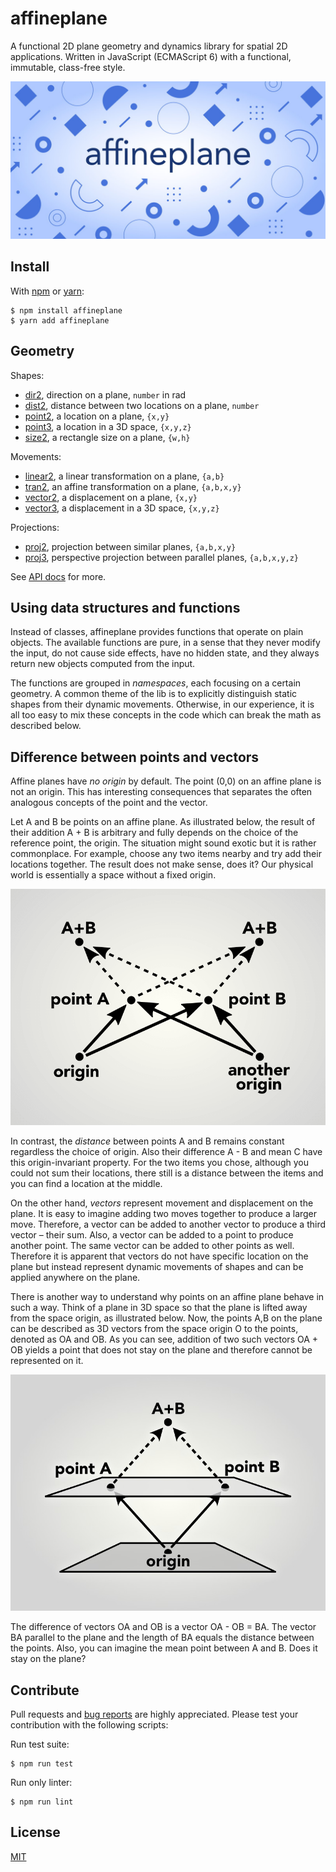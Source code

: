 # affineplane

A functional 2D plane geometry and dynamics library for spatial 2D applications. Written in JavaScript (ECMAScript 6) with a functional, immutable, class-free style.

![affineplane social banner](docs/affineplane-social-banner.jpg)

## Install

With [npm](https://www.npmjs.com/package/affineplane) or [yarn](https://yarnpkg.com/en/package/affineplane):

    $ npm install affineplane
    $ yarn add affineplane

## Geometry

Shapes:

- [dir2](docs/API.md#affineplanedir2), direction on a plane, `number` in rad
- [dist2](docs/API.md#affineplanedist2), distance between two locations on a plane, `number`
- [point2](docs/API.md#affineplanepoint2), a location on a plane, `{x,y}`
- [point3](docs/API.md#affineplanepoint3), a location in a 3D space, `{x,y,z}`
- [size2](docs/API.md#affineplanesize2), a rectangle size on a plane, `{w,h}`

Movements:

- [linear2](docs/API.md#affineplanelinear2), a linear transformation on a plane, `{a,b}`
- [tran2](docs/API.md#affineplanetran2), an affine transformation on a plane, `{a,b,x,y}`
- [vector2](docs/API.md#affineplanevector2), a displacement on a plane, `{x,y}`
- [vector3](docs/API.md#affineplanevector2), a displacement in a 3D space, `{x,y,z}`

Projections:

- [proj2](docs/API.md#affineplaneproj2), projection between similar planes, `{a,b,x,y}`
- [proj3](docs/API.md#affineplaneproj3), perspective projection between parallel planes, `{a,b,x,y,z}`

See [API docs](docs/API.md) for more.

## Using data structures and functions

Instead of classes, affineplane provides functions that operate on plain objects. The available functions are pure, in a sense that they never modify the input, do not cause side effects, have no hidden state, and they always return new objects computed from the input.

The functions are grouped in *namespaces*, each focusing on a certain geometry. A common theme of the lib is to explicitly distinguish static shapes from their dynamic movements. Otherwise, in our experience, it is all too easy to mix these concepts in the code which can break the math as described below.

## Difference between points and vectors

Affine planes have *no origin* by default. The point (0,0) on an affine plane is not an origin. This has interesting consequences that separates the often analogous concepts of the point and the vector.

Let A and B be points on an affine plane. As illustrated below, the result of their addition A + B is arbitrary and fully depends on the choice of the reference point, the origin. The situation might sound exotic but it is rather commonplace. For example, choose any two items nearby and try add their locations together. The result does not make sense, does it? Our physical world is essentially a space without a fixed origin.

![Different origins yield different vector sum](docs/origin-dependent-sum-2d.png)

In contrast, the *distance* between points A and B remains constant regardless the choice of origin. Also their difference A - B and mean C have this origin-invariant property. For the two items you chose, although you could not sum their locations, there still is a distance between the items and you can find a location at the middle.

On the other hand, *vectors* represent movement and displacement on the plane. It is easy to imagine adding two moves together to produce a larger move. Therefore, a vector can be added to another vector to produce a third vector – their sum. Also, a vector can be added to a point to produce another point. The same vector can be added to other points as well. Therefore it is apparent that vectors do not have specific location on the plane but instead represent dynamic movements of shapes and can be applied anywhere on the plane.

There is another way to understand why points on an affine plane behave in such a way. Think of a plane in 3D space so that the plane is lifted away from the space origin, as illustrated below. Now, the points A,B on the plane can be described as 3D vectors from the space origin O to the points, denoted as OA and OB. As you can see, addition of two such vectors OA + OB yields a point that does not stay on the plane and therefore cannot be represented on it.

![In 3D the vector sum does not stay on plane](docs/origin-dependent-sum-3d.jpg)

The difference of vectors OA and OB is a vector OA - OB = BA. The vector BA parallel to the plane and the length of BA equals the distance between the points. Also, you can imagine the mean point between A and B. Does it stay on the plane?

## Contribute

Pull requests and [bug reports](https://github.com/axelpale/affineplane/issues) are highly appreciated. Please test your contribution with the following scripts:

Run test suite:

    $ npm run test

Run only linter:

    $ npm run lint

## License

[MIT](LICENSE)
